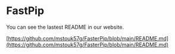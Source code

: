 # FastPip
You can see the lastest README in our website.

[https://github.com/mstouk57g/FasterPip/blob/main/README.md](https://github.com/mstouk57g/FasterPip/blob/main/README.md)